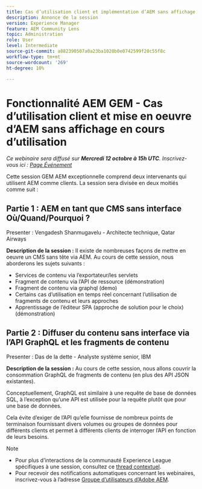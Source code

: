 ```yaml
---
title: Cas d’utilisation client et implémentation d’AEM sans affichage en cours d’utilisation
description: Annonce de la session
version: Experience Manager
feature: AEM Community Lens
topic: Administration
role: User
level: Intermediate
source-git-commit: a882390507a0a23ba1020b0e0742599f20c55f8c
workflow-type: tm+mt
source-wordcount: '269'
ht-degree: 10%

---
```


# Fonctionnalité AEM GEM - Cas d’utilisation client et mise en oeuvre d’AEM sans affichage en cours d’utilisation

*Ce webinaire sera diffusé sur **Mercredi 12 octobre à 15h UTC**. Inscrivez-vous ici : [Page Événement](https://adobe.ly/3dlDWjh)*

Cette session GEM AEM exceptionnelle comprend deux intervenants qui utilisent AEM comme clients. La session sera divisée en deux moitiés comme suit :

## Partie 1 : AEM en tant que CMS sans interface Où/Quand/Pourquoi ?

Presenter : Vengadesh Shanmugavelu - Architecte technique, Qatar Airways

**Description de la session :**
Il existe de nombreuses façons de mettre en oeuvre un CMS sans tête via AEM.
Au cours de cette session, nous aborderons les sujets suivants :

* Services de contenu via l’exportateur/les servlets
* Fragment de contenu via l’API de ressource (démonstration)
* Fragment de contenu via graphql (demo)
* Certains cas d’utilisation en temps réel concernant l’utilisation de fragments de contenu et leurs approches
* Apprentissage de l’éditeur SPA (approche de solution pour le choix) (démonstration)

## Partie 2 : Diffuser du contenu sans interface via l’API GraphQL et les fragments de contenu

Presenter : Das de la dette - Analyste système senior, IBM

**Description de la session :**
Au cours de cette session, nous allons couvrir la consommation GraphQL de fragments de contenu (en plus des API JSON existantes).

Conceptuellement, GraphQL est similaire à une requête de base de données SQL, à l’exception qu’une API est utilisée pour la requête plutôt que pour une base de données.

Cela évite d’exiger de l’API qu’elle fournisse de nombreux points de terminaison fournissant divers volumes ou groupes de données pour différents clients et permet à différents clients de interroger l’API en fonction de leurs besoins.

>[!NOTE]
>
>* Pour plus d’interactions de la communauté Experience League spécifiques à une session, consultez ce [thread contextuel](https://adobe.ly/3r6P4nr).
>* Pour recevoir des notifications automatiques concernant les webinaires, inscrivez-vous à l’adresse [Groupe d’utilisateurs d’Adobe AEM](https://aem-augs.adobe.com/).